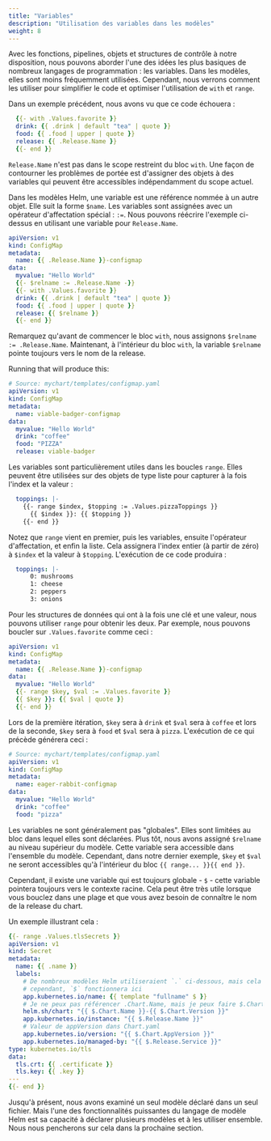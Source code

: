 ```yaml
---
title: "Variables"
description: "Utilisation des variables dans les modèles"
weight: 8
---
```


Avec les fonctions, pipelines, objets et structures de contrôle à notre disposition, nous pouvons aborder l'une des idées les plus basiques de nombreux langages de programmation : les variables. Dans les modèles, elles sont moins fréquemment utilisées. Cependant, nous verrons comment les utiliser pour simplifier le code et optimiser l'utilisation de `with` et `range`.

Dans un exemple précédent, nous avons vu que ce code échouera :

```yaml
  {{- with .Values.favorite }}
  drink: {{ .drink | default "tea" | quote }}
  food: {{ .food | upper | quote }}
  release: {{ .Release.Name }}
  {{- end }}
```

`Release.Name` n'est pas dans le scope restreint du bloc `with`. Une façon de contourner les problèmes de portée est d'assigner des objets à des variables qui peuvent être accessibles indépendamment du scope actuel.

Dans les modèles Helm, une variable est une référence nommée à un autre objet. Elle suit la forme `$name`. Les variables sont assignées avec un opérateur d'affectation spécial : `:=`. Nous pouvons réécrire l'exemple ci-dessus en utilisant une variable pour `Release.Name`.

```yaml
apiVersion: v1
kind: ConfigMap
metadata:
  name: {{ .Release.Name }}-configmap
data:
  myvalue: "Hello World"
  {{- $relname := .Release.Name -}}
  {{- with .Values.favorite }}
  drink: {{ .drink | default "tea" | quote }}
  food: {{ .food | upper | quote }}
  release: {{ $relname }}
  {{- end }}
```

Remarquez qu'avant de commencer le bloc `with`, nous assignons `$relname := .Release.Name`. Maintenant, à l'intérieur du bloc `with`, la variable `$relname` pointe toujours vers le nom de la release.

Running that will produce this:

```yaml
# Source: mychart/templates/configmap.yaml
apiVersion: v1
kind: ConfigMap
metadata:
  name: viable-badger-configmap
data:
  myvalue: "Hello World"
  drink: "coffee"
  food: "PIZZA"
  release: viable-badger
```

Les variables sont particulièrement utiles dans les boucles `range`. Elles peuvent être utilisées sur des objets de type liste pour capturer à la fois l'index et la valeur :

```yaml
  toppings: |-
    {{- range $index, $topping := .Values.pizzaToppings }}
      {{ $index }}: {{ $topping }}
    {{- end }}

```

Notez que `range` vient en premier, puis les variables, ensuite l'opérateur d'affectation, et enfin la liste. Cela assignera l'index entier (à partir de zéro) à `$index` et la valeur à `$topping`. L'exécution de ce code produira :

```yaml
  toppings: |-
      0: mushrooms
      1: cheese
      2: peppers
      3: onions
```

Pour les structures de données qui ont à la fois une clé et une valeur, nous pouvons utiliser `range` pour obtenir les deux. Par exemple, nous pouvons boucler sur `.Values.favorite` comme ceci :

```yaml
apiVersion: v1
kind: ConfigMap
metadata:
  name: {{ .Release.Name }}-configmap
data:
  myvalue: "Hello World"
  {{- range $key, $val := .Values.favorite }}
  {{ $key }}: {{ $val | quote }}
  {{- end }}
```

Lors de la première itération, `$key` sera à `drink` et `$val` sera à `coffee` et lors de la seconde, `$key` sera à `food` et `$val` sera à `pizza`. L'exécution de ce qui précède générera ceci :

```yaml
# Source: mychart/templates/configmap.yaml
apiVersion: v1
kind: ConfigMap
metadata:
  name: eager-rabbit-configmap
data:
  myvalue: "Hello World"
  drink: "coffee"
  food: "pizza"
```

Les variables ne sont généralement pas "globales". Elles sont limitées au bloc dans lequel elles sont déclarées. Plus tôt, nous avons assigné `$relname` au niveau supérieur du modèle. Cette variable sera accessible dans l'ensemble du modèle. Cependant, dans notre dernier exemple, `$key` et `$val` ne seront accessibles qu'à l'intérieur du bloc `{{ range... }}{{ end }}`.

Cependant, il existe une variable qui est toujours globale - `$` - cette variable pointera toujours vers le contexte racine. Cela peut être très utile lorsque vous bouclez dans une plage et que vous avez besoin de connaître le nom de la release du chart.

Un exemple illustrant cela :
```yaml
{{- range .Values.tlsSecrets }}
apiVersion: v1
kind: Secret
metadata:
  name: {{ .name }}
  labels:
    # De nombreux modèles Helm utiliseraient `.` ci-dessous, mais cela ne fonctionnera pas, 
    # cependant, `$` fonctionnera ici
    app.kubernetes.io/name: {{ template "fullname" $ }}
    # Je ne peux pas référencer .Chart.Name, mais je peux faire $.Chart.Name
    helm.sh/chart: "{{ $.Chart.Name }}-{{ $.Chart.Version }}"
    app.kubernetes.io/instance: "{{ $.Release.Name }}"
    # Valeur de appVersion dans Chart.yaml
    app.kubernetes.io/version: "{{ $.Chart.AppVersion }}"
    app.kubernetes.io/managed-by: "{{ $.Release.Service }}"
type: kubernetes.io/tls
data:
  tls.crt: {{ .certificate }}
  tls.key: {{ .key }}
---
{{- end }}
```

Jusqu'à présent, nous avons examiné un seul modèle déclaré dans un seul fichier. Mais l'une des fonctionnalités puissantes du langage de modèle Helm est sa capacité à déclarer plusieurs modèles et à les utiliser ensemble. Nous nous pencherons sur cela dans la prochaine section.

